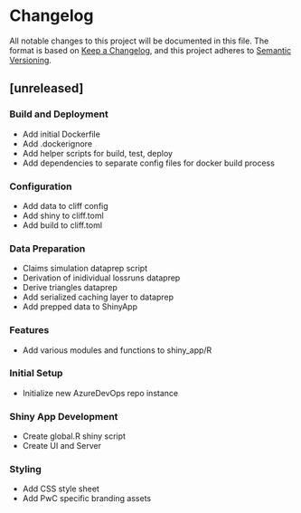 # Changelog
All notable changes to this project will be documented in this file.
The format is based on [Keep a Changelog](https://keepachangelog.com/en/1.0.0/),
and this project adheres to [Semantic Versioning](https://semver.org/spec/v2.0.0.html).

## [unreleased]

### Build and Deployment

- Add initial Dockerfile
- Add .dockerignore
- Add helper scripts for build, test, deploy
- Add dependencies to separate config files for docker build process

### Configuration

- Add data to cliff config
- Add shiny to cliff.toml
- Add build to cliff.toml

### Data Preparation

- Claims simulation dataprep script
- Derivation of inidividual lossruns dataprep
- Derive triangles dataprep
- Add serialized caching layer to dataprep
- Add prepped data to ShinyApp

### Features

- Add various modules and functions to shiny_app/R

### Initial Setup

- Initialize new AzureDevOps repo instance

### Shiny App Development

- Create global.R shiny script
- Create UI and Server

### Styling

- Add CSS style sheet
- Add PwC specific branding assets


<!-- generated by git-cliff -->
